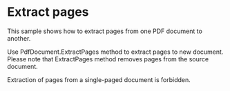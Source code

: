 # Extract pages
This sample shows how to extract pages from one PDF document to another.

Use PdfDocument.ExtractPages method to extract pages to new document. Please note that ExtractPages method removes pages from the source document.

Extraction of pages from a single-paged document is forbidden.
